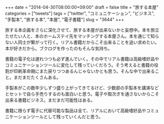 +++
date = "2014-04-30T08:00:00+09:00"
draft = false
title = "旅する本屋"
categories = ["tweets"]
tags = ["twitter", "コミュニケーション", "ビジネス", "手製本", "旅する本", "本屋", "電子書籍"]
slug = "3644"
+++

旅する本企画をさらに深化させて、旅する本屋が出来ないかと妄想中。本を旅立たせたい人と、本のホームステイ先をマッチングする本屋さん。本を通じて知らない人同士が繋がって行く。リアル書籍だからこそ出来ることを追い求めたい。本が好きだから。ブクログを作ったのもそんな気持ち。

書籍の電子化は遅れつつも必ず進んでいく。その中でリアル書籍は高級嗜好品やコミュニケーションツールに変化して残っていくだろう。そう考えると書籍の役割が印刷革命期にまた戻りつつあるんじゃないかとも思う。そんな中で出来ること。まだまだたくさんある。

手製本がこの数年少しずつ盛り上がってきてるけど、少数部の手製本を講演などとセットで自ら手売りするのも面白いと思う。電子や取次ぎを通さないからこそ出来る書籍ビジネス。まだまだ可能性はある。

書籍に限らず電子に代替可能な製品は全て、リアルにおいて高級嗜好品やコミュニケーションツールとして残っていくんだと思う。
